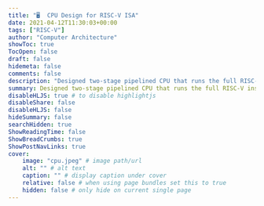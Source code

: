 ```yaml
---
title: "🖥️  CPU Design for RISC-V ISA"
date: 2021-04-12T11:30:03+00:00
tags: ["RISC-V"]
author: "Computer Architecture"
showToc: true
TocOpen: false
draft: false
hidemeta: false
comments: false
description: "Designed two-stage pipelined CPU that runs the full RISC-V instruction set."
summary: Designed two-stage pipelined CPU that runs the full RISC-V instruction set.
disableHLJS: true # to disable highlightjs
disableShare: false
disableHLJS: false
hideSummary: false
searchHidden: true
ShowReadingTime: false
ShowBreadCrumbs: true
ShowPostNavLinks: true
cover:
    image: "cpu.jpeg" # image path/url
    alt: "" # alt text
    caption: "" # display caption under cover
    relative: false # when using page bundles set this to true
    hidden: false # only hide on current single page
---
```

